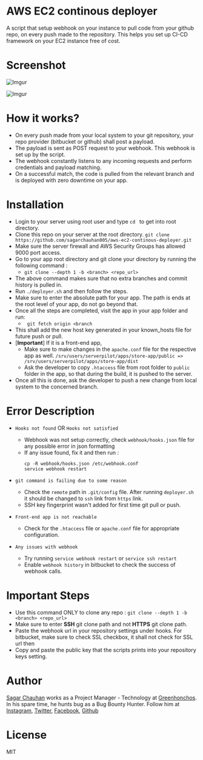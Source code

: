 # AWS EC2 continous deployer

A script that setup webhook on your instance to pull code from your github repo, on every push made to the repository. 
This helps you set up CI-CD framework on your EC2 instance free of cost.

# Screenshot
![Imgur](https://i.imgur.com/QccI0uc.jpg)

![Imgur](https://i.imgur.com/zlTdtey.jpg)

# How it works?

- On every push made from your local system to your git repository, your repo provider (bitbucket or github) shall post a payload.
- The payload is sent as POST request to your webhook. This webhook is set up by the script.
- The webhook constantly listens to any incoming requests and perform credentials and payload matching.
- On a successful match, the code is pulled from the relevant branch and is deployed with zero downtime on your app.

# Installation

- Login to your server using root user and type `cd ` to get into root directory.
- Clone this repo on your server at the root directory.
  `git clone https://github.com/sagarchauhan005/aws-ec2-continous-deployer.git`
- Make sure the server firewall and AWS Security Groups has allowed 9000 port access.
- Go to your app root directory and git clone your directory by running the following command :
  - `git clone --depth 1 -b <branch> <repo_url>`
- The above command makes sure that no extra branches and commit history is pulled in.
- Run `./deployer.sh` and then follow the steps.
- Make sure to enter the absolute path for your app. The path is ends at the root level of your app, do not go beyond that.  
- Once all the steps are completed, visit the app in your app folder and run:
  - ` git fetch origin <branch`
- This shall add the new host key generated in your known_hosts file for future push or pull.
- [**Important**] If it is a front-end app, 
  - Make sure to make changes in the `apache.conf` file for the respective app as well.
      `/srv/users/serverpilot/apps/store-app/public => /srv/users/serverpilot/apps/store-app/dist`
  - Ask the developer to copy `.htaccess` file from root folder to `public` folder in the app, so that during the build, it is pushed to the server.  
- Once all this is done, ask the developer to push a new change from local system to the concerned branch.

# Error Description

- `Hooks not found` OR `Hooks not satisfied`
   - Webhook was not setup correctly, check `webhook/hooks.json` file for any possible error in json formatting
   - If any issue found, fix it and then run :
      ```
     cp -R webhook/hooks.json /etc/webhook.conf
     service webhook restart
     ```
- `git command is failing due to some reason`
   - Check the `remote` path in `.git/config` file. After running `deployer.sh` it should be changed to `ssh` link from `https` link.
   - SSH key fingerprint wasn't added for first time git pull or push.
  
- `Front-end app is not reachable`
  - Check for the `.htaccess` file or `apache.conf` file for appropriate configuration.

- `Any issues with webhook`
  - Try running `service webhook restart` or `service ssh restart`
  - Enable `webhook history` in bitbucket to check the success of webhook calls.
  
# Important Steps

- Use this command ONLY to clone any repo : 
  `git clone --depth 1 -b <branch> <repo_url>`
- Make sure to enter **SSH** git clone path and not **HTTPS** git clone path. 
- Paste the webhook url in your repository settings under hooks. For bitbucket, make sure to check SSL checkbox, it shall not check for SSL url then
- Copy and paste the public key that the scripts prints into your repository keys setting.

# Author

[Sagar Chauhan](https://twitter.com/chauhansahab005) works as a Project Manager - Technology at [Greenhonchos](https://www.greenhonchos.com).
In his spare time, he hunts bug as a Bug Bounty Hunter.
Follow him at [Instagram](https://www.instagram.com/chauhansahab005/), [Twitter](https://twitter.com/chauhansahab005),  [Facebook](https://facebook.com/sagar.chauhan3),
[Github](https://github.com/sagarchauhan005)

# License
MIT
